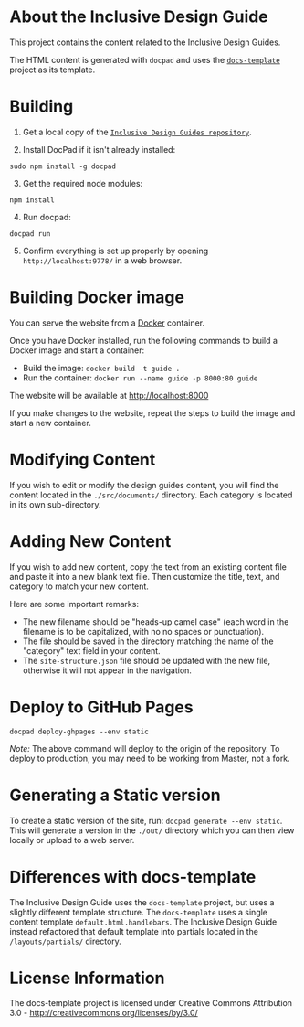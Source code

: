 # About the Inclusive Design Guide

This project contains the content related to the Inclusive Design Guides.

The HTML content is generated with `docpad` and uses the [`docs-template`](https://github.com/fluid-project/docs-template) project as its template.

# Building

1. Get a local copy of the [`Inclusive Design Guides repository`](https://github.com/inclusive-design/guides.inclusivedesign.ca).

2. Install DocPad if it isn't already installed:
```
sudo npm install -g docpad
```
3. Get the required node modules:
```
npm install
```
4. Run docpad:
```
docpad run
```
5. Confirm everything is set up properly by opening `http://localhost:9778/` in a web browser.

# Building Docker image

You can serve the website from a [Docker](https://docs.docker.com/get-docker) container.

Once you have Docker installed, run the following commands to build a Docker image and start a container:

* Build the image: `docker build -t guide .`
* Run the container: `docker run --name guide -p 8000:80 guide`

The website will be available at [http://localhost:8000](http://localhost:8000)

If you make changes to the website, repeat the steps to build the image and start a new container.

# Modifying Content

If you wish to edit or modify the design guides content, you will find the content located in the `./src/documents/` directory. Each category is located in its own sub-directory.

# Adding New Content

If you wish to add new content, copy the text from an existing content file and paste it into a new blank text file. Then customize the title, text, and category to match your new content.

Here are some important remarks:

* The new filename should be "heads-up camel case" (each word in the filename is to be capitalized, with no no spaces or punctuation).
* The file should be saved in the directory matching the name of the "category" text field in your content.
* The `site-structure.json` file should be updated with the new file, otherwise it will not appear in the navigation.

# Deploy to GitHub Pages
```
docpad deploy-ghpages --env static
```

*Note:* The above command will deploy to the origin of the repository. To deploy
to production, you may need to be working from Master, not a fork.

# Generating a Static version
To create a static version of the site, run: `docpad generate --env static`. This will generate a version in the `./out/` directory which you can then view locally or upload to a web server.

# Differences with docs-template
The Inclusive Design Guide uses the `docs-template` project, but uses a slightly different template structure. The `docs-template` uses a single content template `default.html.handlebars`. The Inclusive Design Guide instead refactored that default template into partials located in the `/layouts/partials/` directory.

# License Information
The docs-template project is licensed under Creative Commons Attribution 3.0 - http://creativecommons.org/licenses/by/3.0/
